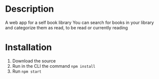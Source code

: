 # Description
A web app for a self book library
You can search for books in your library and categorize them as read, to be read or currently reading


# Installation
1. Download the source
2. Run in the CLI the command ```npm install```
3. Run ```npm start```